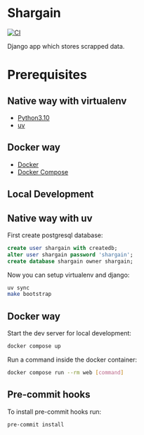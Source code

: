 # Shargain

[![CI](https://github.com/nekeal/shargain/actions/workflows/backend.yml/badge.svg)](https://github.com/nekeal/shargain/actions)

Django app which stores scrapped data.

# Prerequisites

## Native way with virtualenv
- [Python3.10](https://www.python.org/downloads/)
- [uv](https://docs.astral.sh/uv/)

## Docker way
- [Docker](https://docs.docker.com/engine/install/)  
- [Docker Compose](https://docs.docker.com/compose/install/)

## Local Development

## Native way with uv

First create postgresql database:

```sql
create user shargain with createdb;
alter user shargain password 'shargain';
create database shargain owner shargain;
```
Now you can setup virtualenv and django:
```bash
uv sync
make bootstrap
```

## Docker way

Start the dev server for local development:
```bash
docker compose up
```

Run a command inside the docker container:

```bash
docker compose run --rm web [command]
```


## Pre-commit hooks

To install pre-commit hooks run:

```bash
pre-commit install
```
